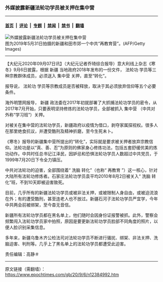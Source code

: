 ### 外媒披露新疆法轮功学员被关押在集中营

---

#### [首页](../../../..?n12384992) &nbsp;|&nbsp; [评论](../../../../../epoch-comment?n12384992) &nbsp;|&nbsp; [专题](../../../../../epoch-special?n12384992) &nbsp;|&nbsp; [禁闻](../../../../../epoch-news?n12384992) &nbsp;|&nbsp; [禁书](../../../../../books?n12384992) &nbsp;|&nbsp; [翻墙](https://github.com/gfw-breaker/nogfw/blob/master/README.md?n12384992)


<div><img alt="外媒披露新疆法轮功学员被关押在集中营" class="attachment-djy_600_400 size-djy_600_400 wp-post-image" src="https://i.epochtimes.com/assets/uploads/2020/09/B2-1.jpg"/>
<div class="caption">
 图为2019年5月31日拍摄的新疆和田市郊一个中共“再教育营”。(AFP/Getty Images)
</div></div><hr/><div class="post_content" id="artbody" itemprop="articleBody">
 <!-- article content begin -->
 <p>
  【大纪元2020年09月07日讯】（大纪元记者乔琦综合报导）意大利线上杂志《寒冬》9月6日披露，根据
  <ok href="https://www.epochtimes.com/gb/tag/%E6%96%B0%E7%96%86.html">
   新疆
  </ok>
  当地政府2018年发布的一份文件，
  <ok href="https://www.epochtimes.com/gb/tag/%E6%B3%95%E8%BD%AE%E5%8A%9F.html">
   法轮功
  </ok>
  学员等三种宗教群体成员，必须送入
  <ok href="https://www.epochtimes.com/gb/tag/%E9%9B%86%E4%B8%AD%E8%90%A5.html">
   集中营
  </ok>
  关押，直至“转化”。
 </p>
 <p>
  报导说，
  <ok href="https://www.epochtimes.com/gb/tag/%E6%B3%95%E8%BD%AE%E5%8A%9F.html">
   法轮功
  </ok>
  学员等宗教成员是否被释放，取决于其必须放弃信仰等五个必要条件。
 </p>
 <p>
  海外明慧网报导，
  <ok href="https://www.epochtimes.com/gb/tag/%E6%96%B0%E7%96%86.html">
   新疆
  </ok>
  政法委在2017年初就部署了大抓捕法轮功学员的密令，从2017年7月开始，只要表明坚持修炼的法轮功学员，全部被抓入
  <ok href="https://www.epochtimes.com/gb/tag/%E9%9B%86%E4%B8%AD%E8%90%A5.html">
   集中营
  </ok>
  （中共对外称“学习班”）关押。
 </p>
 <p>
  对被关在集中营的法轮功学员，新疆政府以疫情为借口，剥夺家属探视权。很多人在那里绝食抗议，并遭受酷刑及精神折磨，至今生死未卜。
 </p>
 <p>
  《寒冬》报导的新疆集中营所提出的“转化”，实际就是要求被关押者放弃宗教信仰。法轮功是以“真、善、忍”为原则的佛家身心修炼功法，包括五套舒缓优美的炼功动作。中共时任总书记江泽民，因妒忌和恐惧法轮功学员人数超过中共党员，于1999年7月20日下令全力镇压。
 </p>
 <p>
  中共对法轮功的迫害，全部围绕着“
  <ok href="https://www.epochtimes.com/gb/tag/%E6%B4%97%E8%84%91.html">
   洗脑
  </ok>
  转化”（也称“
  <ok href="https://www.epochtimes.com/gb/tag/%E5%86%8D%E6%95%99%E8%82%B2.html">
   再教育
  </ok>
  ”）这一核心，针对大陆所有法轮功修炼者。石家庄法轮功学员袁平均2010年8月2日被关入“
  <ok href="https://www.epochtimes.com/gb/tag/%E6%B4%97%E8%84%91.html">
   洗脑
  </ok>
  转化”班，不到10天即被迫害致死。
 </p>
 <p>
  目前，几乎所有的新疆法轮功学员或被非法关押，或被限制人身自由，或被迫流浪在外；有的遭受酷刑，甚至连老人也不放过。新疆石河子法轮功学员严宜学，今年中共两会前被绑架，至今杳无音信。
 </p>
 <p>
  新疆所有法轮功学员都在黑名单上，他们随时会因身份证报警被抓。此外，警察会频繁闯入法轮功学员家中拍照，原因是要更新法轮功学员脸部不同角度的照片，以便人脸识别采集信息。
 </p>
 <p>
  多年来，新疆乌鲁木齐公检法司对法轮功学员不断进行骚扰、绑架、非法关押、洗脑迫害、判刑等。几乎上了黑名单上的法轮功学员都遭受此迫害。
 </p>
 <p>
  责任编辑：高静＃
 </p>
 <!-- article content end -->
 <div id="below_article_ad">
 </div>
</div>


---

原文链接（需翻墙）：https://www.epochtimes.com/gb/20/9/6/n12384992.htm